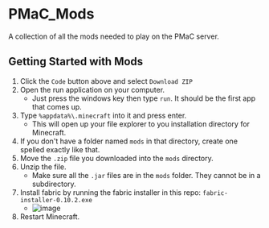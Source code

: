 # PMaC_Mods
A collection of all the mods needed to play on the PMaC server.

## Getting Started with Mods
1. Click the `Code` button above and select `Download ZIP`
2. Open the run application on your computer.
    * Just press the windows key then type `run`. It should be the first app that comes up.
3. Type `%appdata%\.minecraft` into it and press enter.
    * This will open up your file explorer to you installation directory for Minecraft.
4. If you don't have a folder named `mods` in that directory, create one spelled exactly like that.
5. Move the `.zip` file you downloaded into the `mods` directory.
6. Unzip the file.
    * Make sure all the `.jar` files are in the `mods` folder. They cannot be in a subdirectory.
7. Install fabric by running the fabric installer in this repo: `fabric-installer-0.10.2.exe`
    * ![image](https://user-images.githubusercontent.com/67335671/147997006-6649f60d-12f8-4d58-b73e-c8661086c571.png)
9. Restart Minecraft.


